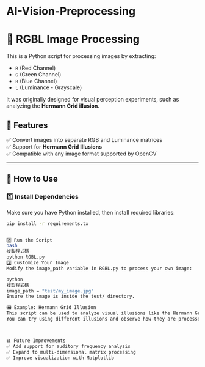 # AI-Vision-Preprocessing

# 🎨 RGBL Image Processing

This is a Python script for processing images by extracting:
- `R` (Red Channel)
- `G` (Green Channel)
- `B` (Blue Channel)
- `L` (Luminance - Grayscale)

It was originally designed for visual perception experiments, such as analyzing the **Hermann Grid illusion**.

## 📌 Features
✅ Convert images into separate RGB and Luminance matrices  
✅ Support for **Hermann Grid Illusions**  
✅ Compatible with any image format supported by OpenCV  

---

## 🚀 How to Use
### **1️⃣ Install Dependencies**
Make sure you have Python installed, then install required libraries:
```bash
pip install -r requirements.tx


2️⃣ Run the Script
bash
複製程式碼
python RGBL.py
3️⃣ Customize Your Image
Modify the image_path variable in RGBL.py to process your own image:

python
複製程式碼
image_path = "test/my_image.jpg"
Ensure the image is inside the test/ directory.

🖼 Example: Hermann Grid Illusion
This script can be used to analyze visual illusions like the Hermann Grid.
You can try using different illusions and observe how they are processed.



📊 Future Improvements
✅ Add support for auditory frequency analysis
✅ Expand to multi-dimensional matrix processing
✅ Improve visualization with Matplotlib
